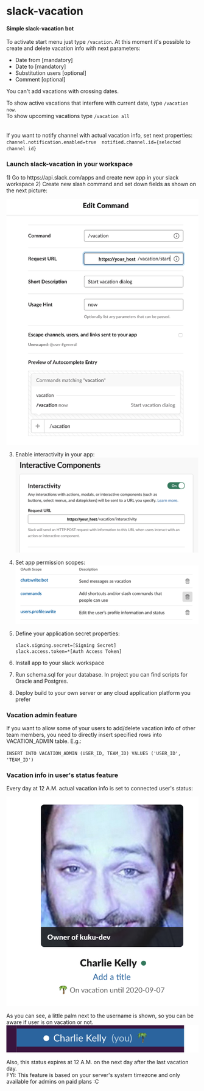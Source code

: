 # slack-vacation
<h4>Simple slack-vacation bot</h4>

To activate start menu just type `/vacation`. At this moment it's possible to create and delete vacation info 
with next parameters:
* Date from [mandatory]
* Date to [mandatory]
* Substitution users [optional]
* Comment [optional]

You can't add vacations with crossing dates.
  
To show active vacations that interfere with current date, type `/vacation now`.<br>
To show upcoming vacations type `/vacation all`<br>
<br><br>
If you want to notify channel with actual vacation info, set next properties:
`
channel.notification.enabled=true 
notified.channel.id={selected channel id}
`

<h3>Launch slack-vacation in your workspace</h3>
1) Go to https://api.slack.com/apps and create new app in your slack workspace
2) Create new slash command and set down fields as shown on the next picture:

![Alt text](img/slash.png?raw=true)

3) Enable interactivity in your app:
![Alt text](img/interactivity.png?raw=true)

4) Set app permission scopes:
![Alt text](img/scopes.png?raw=true)

5) Define your application secret properties:
   ``` 
   slack.signing.secret=[Signing Secret]
   slack.access.token=*[Auth Access Token]
   ```
6) Install app to your slack workspace
7) Run schema.sql for your database. In project you can find scripts for Oracle and Postgres.
8) Deploy build to your own server or any cloud application platform you prefer


<h3>Vacation admin feature</h3>
If you want to allow some of your users to add/delete vacation info of other team members, 
you need to directly insert specified rows into VACATION_ADMIN table. E.g.:<br>

`INSERT INTO VACATION_ADMIN (USER_ID, TEAM_ID) VALUES ('USER_ID', 'TEAM_ID')`
<h3>Vacation info in user's status feature</h3>
Every day at 12 A.M. actual vacation info is set to connected user's status:

![Alt text](img/charlie1.png?raw=true)

As you can see, a little palm next to the username is shown,
so you can be aware if user is on vacation or not.
![Alt text](img/charlie2.png?raw=true)

Also, this status expires at 12 A.M. on the next day after the last vacation day.<br>
FYI: This feature is based on your server's system timezone and only available for admins
on paid plans :C
